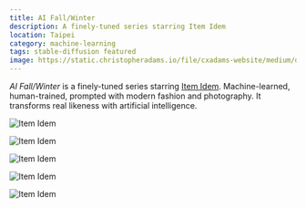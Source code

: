 ```yaml
---
title: AI Fall/Winter
description: A finely-tuned series starring Item Idem
location: Taipei
category: machine-learning
tags: stable-diffusion featured
image: https://static.christopheradams.io/file/cxadams-website/medium/drive/AI/StableDiffusion/2022-12/lighter-itemidem-3-upscale/20221228073423_00000_portrait_blurry_photo_of_handsome_itemidem_street_photography_by_robert_doisneau_fashion_photo_shoot_on_the_street_large_black_sunglasses.jpg
---
```


*AI Fall/Winter* is a finely-tuned series starring [Item Idem]. Machine-learned,
human-trained, prompted with modern fashion and photography. It transforms real
likeness with artificial intelligence.

![Item Idem](https://static.christopheradams.io/file/cxadams-website/medium/drive/AI/StableDiffusion/2022-12/lighter-itemidem-3-upscale/20221207152108_00000_portrait_blurry_photo_of_handsome_itemidem_street_photography_by_saul_leiter_red_face_red_gloves_hands_fingers.jpg)

![Item Idem](https://static.christopheradams.io/file/cxadams-website/medium/drive/AI/StableDiffusion/2022-12/lighter-itemidem-3-upscale/20221207160936_00000_portrait_blurry_photo_of_handsome_itemidem_street_photography_by_saul_leiter_red_face_red_gloves_hands_fingers.jpg)

![Item Idem](https://static.christopheradams.io/file/cxadams-website/medium/drive/AI/StableDiffusion/2022-12/lighter-itemidem-3-upscale/20221228073726_00001_portrait_blurry_photo_of_handsome_itemidem_street_photography_by_robert_doisneau_fashion_photo_shoot_on_the_street_large_black_sunglasses.jpg)

![Item Idem](https://static.christopheradams.io/file/cxadams-website/medium/drive/AI/StableDiffusion/2022-12/lighter-itemidem-3-upscale/20221228080407_00003_portrait_blurry_photo_of_handsome_itemidem_street_photography_by_william_klein_fashion_photo_shoot_on_the_street_large_black_sunglasses.jpg)

![Item Idem](https://static.christopheradams.io/file/cxadams-website/medium/drive/AI/StableDiffusion/2022-12/lighter-itemidem-3-upscale/20221228071304_00000_portrait_blurry_photo_of_handsome_itemidem_street_photography_by_saul_leiter_pale_red_bleached_hair_black_glasses_paris_fashion_week.jpg)

[Item Idem]: https://en.wikipedia.org/wiki/Item_Idem

